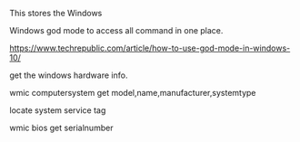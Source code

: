 This stores the Windows 

Windows god mode to access all command in one place.

https://www.techrepublic.com/article/how-to-use-god-mode-in-windows-10/

get the windows hardware info.

wmic computersystem get model,name,manufacturer,systemtype

locate system service tag

 wmic bios get serialnumber 
